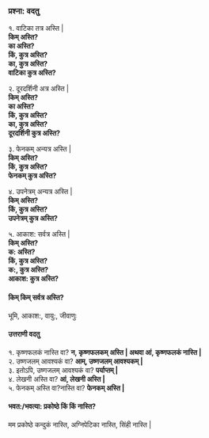 
### प्रश्ना: वदतु  

१. वाटिका तत्र अस्ति |  
     **किम् अस्ति?  
    का अस्ति?  
    किं, कुत्र अस्ति?  
    का, कुत्र अस्ति?  
    वाटिका कुत्र अस्ति?**  
        
२. दूरदर्शिनी अत्र अस्ति |  
 **किम् अस्ति?  
    का अस्ति?  
    किं, कुत्र अस्ति?  
    का, कुत्र अस्ति?  
    दूरदर्शिनी कुत्र अस्ति?**  

३. फेनकम् अन्यत्र अस्ति |  
**किम् अस्ति?  
    किं, कुत्र अस्ति?   
    फेनकम् कुत्र अस्ति?**  

४. उपनेत्रम् अन्यत्र अस्ति |  
**किम् अस्ति?  
    किं, कुत्र अस्ति?   
    उपनेत्रम् कुत्र अस्ति?**  

५. आकाश: सर्वत्र अस्ति |  
**किम् अस्ति?  
    क: अस्ति?  
    किं, कुत्र अस्ति?  
    क:, कुत्र अस्ति?  
    आकाश: कुत्र अस्ति?** 

#### किम् किम् सर्वत्र अस्ति?
भूमि, आकाश:, वायु:, जीवाणुः
#### उत्तराणी वदतु 

१. कृष्णफलकं नास्ति वा?  **न, कृष्णफलकम् अस्ति | अथवा आं, कृष्णफलकं नास्ति |**    
२. उष्णजलम् आवश्यकं वा?  **आम्, उष्णजलम् आवश्यकम् |**  
३. इतोऽपि, उष्णजलम् आवश्यकं वा? **पर्याप्तम् |**  
४. लेखनी अस्ति वा? **आं, लेखनी अस्ति |**  
५. फेनकम् अस्ति वा?नास्ति वा? **फेनकम् अस्ति |**  

#### भवत:/भवत्या: प्रकोष्ठे किं किं नास्ति?

मम प्रकोष्ठे कन्दुकं नास्ति, अग्निपेटिका नास्ति, सिंही नास्ति |
